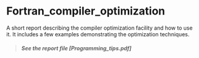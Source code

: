 # Fortran_compiler_optimization
A short report describing the compiler optimization facility and how to use it. It includes a few examples demonstrating the optimization techniques.

> ##### See the report file [Programming_tips.pdf]
